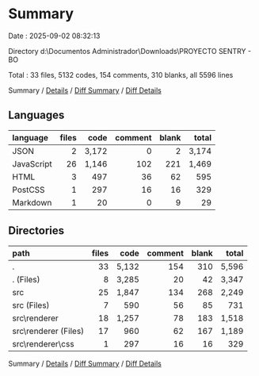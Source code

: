 # Summary

Date : 2025-09-02 08:32:13

Directory d:\\Documentos Administrador\\Downloads\\PROYECTO SENTRY - BO

Total : 33 files,  5132 codes, 154 comments, 310 blanks, all 5596 lines

Summary / [Details](details.md) / [Diff Summary](diff.md) / [Diff Details](diff-details.md)

## Languages
| language | files | code | comment | blank | total |
| :--- | ---: | ---: | ---: | ---: | ---: |
| JSON | 2 | 3,172 | 0 | 2 | 3,174 |
| JavaScript | 26 | 1,146 | 102 | 221 | 1,469 |
| HTML | 3 | 497 | 36 | 62 | 595 |
| PostCSS | 1 | 297 | 16 | 16 | 329 |
| Markdown | 1 | 20 | 0 | 9 | 29 |

## Directories
| path | files | code | comment | blank | total |
| :--- | ---: | ---: | ---: | ---: | ---: |
| . | 33 | 5,132 | 154 | 310 | 5,596 |
| . (Files) | 8 | 3,285 | 20 | 42 | 3,347 |
| src | 25 | 1,847 | 134 | 268 | 2,249 |
| src (Files) | 7 | 590 | 56 | 85 | 731 |
| src\\renderer | 18 | 1,257 | 78 | 183 | 1,518 |
| src\\renderer (Files) | 17 | 960 | 62 | 167 | 1,189 |
| src\\renderer\\css | 1 | 297 | 16 | 16 | 329 |

Summary / [Details](details.md) / [Diff Summary](diff.md) / [Diff Details](diff-details.md)
